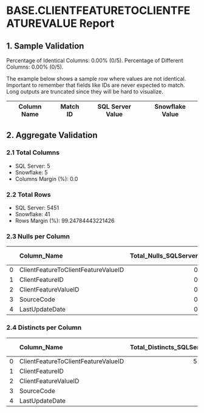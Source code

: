 # BASE.CLIENTFEATURETOCLIENTFEATUREVALUE Report

## 1. Sample Validation

Percentage of Identical Columns: 0.00% (0/5).
Percentage of Different Columns: 0.00% (0/5).

The example below shows a sample row where values are not identical. Important to remember that fields like IDs are never expected to match. Long outputs are truncated since they will be hard to visualize.

| Column Name   | Match ID   | SQL Server Value   | Snowflake Value   |
|---------------|------------|--------------------|-------------------|

## 2. Aggregate Validation

### 2.1 Total Columns
- SQL Server: 5
- Snowflake: 5
- Columns Margin (%): 0.0

### 2.2 Total Rows
- SQL Server: 5451
- Snowflake: 41
- Rows Margin (%): 99.24784443221426

### 2.3 Nulls per Column
|    | Column_Name                         |   Total_Nulls_SQLServer |   Total_Nulls_Snowflake |   Margin (%) |
|---:|:------------------------------------|------------------------:|------------------------:|-------------:|
|  0 | ClientFeatureToClientFeatureValueID |                       0 |                       0 |            0 |
|  1 | ClientFeatureID                     |                       0 |                       0 |            0 |
|  2 | ClientFeatureValueID                |                       0 |                       0 |            0 |
|  3 | SourceCode                          |                       0 |                       0 |            0 |
|  4 | LastUpdateDate                      |                       0 |                       0 |            0 |

### 2.4 Distincts per Column
|    | Column_Name                         |   Total_Distincts_SQLServer |   Total_Distincts_Snowflake |   Margin (%) |
|---:|:------------------------------------|----------------------------:|----------------------------:|-------------:|
|  0 | ClientFeatureToClientFeatureValueID |                        5451 |                          41 |         99.2 |
|  1 | ClientFeatureID                     |                          48 |                          19 |         60.4 |
|  2 | ClientFeatureValueID                |                          47 |                          20 |         57.4 |
|  3 | SourceCode                          |                           3 |                          20 |        566.7 |
|  4 | LastUpdateDate                      |                         129 |                          11 |         91.5 |